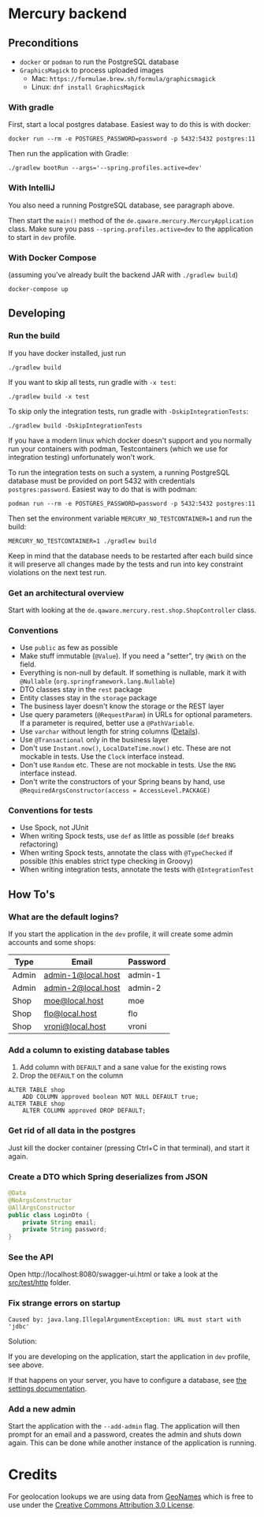 # Mercury backend

## Preconditions

* `docker` or `podman` to run the PostgreSQL database
* `GraphicsMagick` to process uploaded images
  * Mac: `https://formulae.brew.sh/formula/graphicsmagick`
  * Linux: `dnf install GraphicsMagick`

### With gradle

First, start a local postgres database. Easiest way to do this is with docker:

```shell script
docker run --rm -e POSTGRES_PASSWORD=password -p 5432:5432 postgres:11
```

Then run the application with Gradle:

```shell script
./gradlew bootRun --args='--spring.profiles.active=dev'
```

### With IntelliJ

You also need a running PostgreSQL database, see paragraph above.

Then start the `main()` method of the `de.qaware.mercury.MercuryApplication` class. Make sure you pass `--spring.profiles.active=dev`
to the application to start in `dev` profile.

### With Docker Compose

(assuming you've already built the backend JAR with `./gradlew build`)

```shell script
docker-compose up
```

## Developing

### Run the build

If you have docker installed, just run

```shell script
./gradlew build
```

If you want to skip all tests, run gradle with `-x test`:

```
./gradlew build -x test
```

To skip only the integration tests, run gradle with `-DskipIntegrationTests`:

```
./gradlew build -DskipIntegrationTests
```

If you have a modern linux which docker doesn't support and you normally run your containers with podman, 
Testcontainers (which we use for integration testing) unfortunately won't work.

To run the integration tests on such a system, a running PostgreSQL database must be provided on port 5432 with credentials 
`postgres:password`. Easiest way to do that is with podman:

```
podman run --rm -e POSTGRES_PASSWORD=password -p 5432:5432 postgres:11
```

Then set the environment variable `MERCURY_NO_TESTCONTAINER=1` and run the build:

```shell script
MERCURY_NO_TESTCONTAINER=1 ./gradlew build
```

Keep in mind that the database needs to be restarted after each build since it will preserve all changes made by the tests and run into key constraint violations on the next test run.

### Get an architectural overview

Start with looking at the `de.qaware.mercury.rest.shop.ShopController` class.

### Conventions

* Use `public` as few as possible
* Make stuff immutable (`@Value`). If you need a "setter", try `@With` on the field.
* Everything is non-null by default. If something is nullable, mark it with `@Nullable` (`org.springframework.lang.Nullable`)
* DTO classes stay in the `rest` package
* Entity classes stay in the `storage` package
* The business layer doesn't know the storage or the REST layer
* Use query parameters (`@RequestParam`) in URLs for optional parameters. If a parameter is required, better use a `@PathVariable`.
* Use `varchar` without length for string columns ([Details](https://wiki.postgresql.org/wiki/Don%27t_Do_This#Don.27t_use_varchar.28n.29_by_default)).
* Use `@Transactional` only in the business layer
* Don't use `Instant.now()`, `LocalDateTime.now()` etc. These are not mockable in tests. Use the `Clock` interface instead.
* Don't use `Random` etc. These are not mockable in tests. Use the `RNG` interface instead.
* Don't write the constructors of your Spring beans by hand, use `@RequiredArgsConstructor(access = AccessLevel.PACKAGE)`

### Conventions for tests

* Use Spock, not JUnit 
* When writing Spock tests, use `def` as little as possible (`def` breaks refactoring) 
* When writing Spock tests, annotate the class with `@TypeChecked` if possible (this enables strict type checking in Groovy)
* When writing integration tests, annotate the tests with `@IntegrationTest`

## How To's

### What are the default logins?

If you start the application in the `dev` profile, it will create some admin accounts and some shops:

|Type   |Email              |Password   |
|-------|-------------------|-----------|
|Admin  |admin-1@local.host |admin-1    |
|Admin  |admin-2@local.host |admin-2    |
|Shop   |moe@local.host     |moe        |
|Shop   |flo@local.host     |flo        |
|Shop   |vroni@local.host   |vroni      |

### Add a column to existing database tables

1. Add column with `DEFAULT` and a sane value for the existing rows
1. Drop the `DEFAULT` on the column

```
ALTER TABLE shop
    ADD COLUMN approved boolean NOT NULL DEFAULT true;
ALTER TABLE shop 
    ALTER COLUMN approved DROP DEFAULT;
```

### Get rid of all data in the postgres

Just kill the docker container (pressing Ctrl+C in that terminal), and start it again.

### Create a DTO which Spring deserializes from JSON

```java
@Data
@NoArgsConstructor
@AllArgsConstructor
public class LoginDto {
    private String email;
    private String password;
}
```

### See the API

Open http://localhost:8080/swagger-ui.html or take a look at the [src/test/http](src/test/http) folder.

### Fix strange errors on startup

```
Caused by: java.lang.IllegalArgumentException: URL must start with 'jdbc'
```

Solution:

If you are developing on the application, start the application in `dev` profile, see above.

If that happens on your server, you have to configure a database, see [the settings documentation](settings.md).

### Add a new admin

Start the application with the `--add-admin` flag. The application will then prompt for an email and a password,
creates the admin and shuts down again. This can be done while another instance of the application is running.

# Credits

For geolocation lookups we are using data from [GeoNames](https://download.geonames.org/export/zip/)
which is free to use under the [Creative Commons Attribution 3.0 License](https://creativecommons.org/licenses/by/3.0/).
